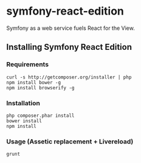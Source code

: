 symfony-react-edition
========================

Symfony as a web service fuels React for the View.

 Installing Symfony React Edition
---------------------------------------------

### Requirements

    curl -s http://getcomposer.org/installer | php
    npm install bower -g
    npm install browserify -g

### Installation

    php composer.phar install
    bower install
    npm install

### Usage (Assetic replacement + Livereload)

    grunt